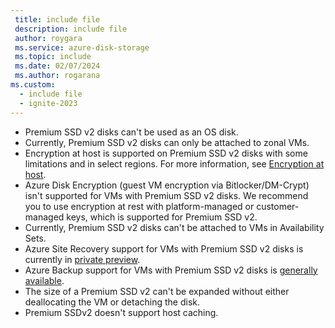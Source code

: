 ```yaml
---
 title: include file
 description: include file
 author: roygara
 ms.service: azure-disk-storage
 ms.topic: include
 ms.date: 02/07/2024
 ms.author: rogarana
ms.custom:
  - include file
  - ignite-2023
---
```

- Premium SSD v2 disks can't be used as an OS disk.
- Currently, Premium SSD v2 disks can only be attached to zonal VMs.
- Encryption at host is supported on Premium SSD v2 disks with some limitations and in select regions. For more information, see [Encryption at host](/azure/virtual-machines/disk-encryption#restrictions-1).
- Azure Disk Encryption (guest VM encryption via Bitlocker/DM-Crypt) isn't supported for VMs with Premium SSD v2 disks. We recommend you to use encryption at rest with platform-managed or customer-managed keys, which is supported for Premium SSD v2. 
- Currently, Premium SSD v2 disks can't be attached to VMs in Availability Sets. 
- Azure Site Recovery support for VMs with Premium SSD v2 disks is currently in [private preview](https://azure.microsoft.com/updates/premium-ssd-v2-asr-support/).
- Azure Backup support for VMs with Premium SSD v2 disks is [generally available](/azure/backup/backup-support-matrix-iaas#vm-storage-support). 
- The size of a Premium SSD v2 can't be expanded without either deallocating the VM or detaching the disk.
- Premium SSDv2 doesn't support host caching.
  
